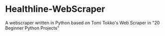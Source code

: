 # Healthline-WebScraper

A webscraper written in Python based on Tomi Tokko's Web Scraper in "20 Beginner Python Projects" 
